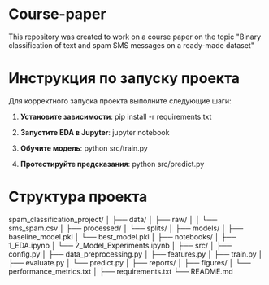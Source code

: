 # Course-paper
This repository was created to work on a course paper on the topic "Binary classification of text and spam SMS messages on a ready-made dataset"


# Инструкция по запуску проекта

Для корректного запуска проекта выполните следующие шаги:

1. **Установите зависимости**: pip install -r requirements.txt

2. **Запустите EDA в Jupyter**:  jupyter notebook
   

3. **Обучите модель**: python src/train.py
   

4. **Протестируйте предсказания**: python src/predict.py
   



# Структура проекта


spam_classification_project/
│
├── data/
│   ├── raw/
│   │   └── sms_spam.csv
│   ├── processed/
│   └── splits/
│
├── models/
│   ├── baseline_model.pkl
│   └── best_model.pkl
│
├── notebooks/
│   ├── 1_EDA.ipynb
│   └── 2_Model_Experiments.ipynb
│
├── src/
│   ├── config.py
│   ├── data_preprocessing.py
│   ├── features.py
│   ├── train.py
│   ├── evaluate.py
│   └── predict.py
│
├── reports/
│   ├── figures/
│   └── performance_metrics.txt
│
├── requirements.txt
└── README.md